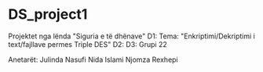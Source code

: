 # DS_project1
Projektet nga lënda "Siguria e të dhënave"
D1: Tema: "Enkriptimi/Dekriptimi i text/fajllave permes Triple DES"
D2:
D3:
Grupi 22

Anetarët:
Julinda Nasufi
Nida Islami 
Njomza Rexhepi

